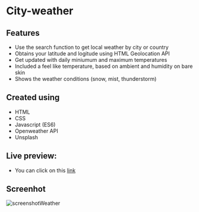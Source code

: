 # City-weather
## Features
- Use the search function to get local weather by city or country
- Obtains your latitude and logitude using HTML Geolocation API  
- Get updated with daily miniumum and maximum temperatures
- Included a feel like temperature, based on ambient and humidity on bare skin
- Shows the weather conditions (snow, mist, thunderstorm) 

## Created using 
- HTML
- CSS
- Javascript (ES6)
- Openweather API
- Unsplash

## Live preview: 
- You can click on this [link](https://leaf8910.github.io/City-weather/)

## Screenhot
![screenshotWeather](https://user-images.githubusercontent.com/100060220/178387086-f23b73c9-fd78-4ae5-adde-67d80514efef.png)

